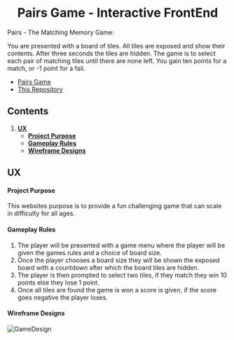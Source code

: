 <h1 style="text-align: center;">Pairs Game - Interactive FrontEnd</h1>

Pairs - The Matching Memory Game:

You are presented with a board of tiles.  All tiles are exposed and show their contents.  After three seconds the tiles are hidden.  The game is to select each pair of matching tiles until there are none left.  You gain ten points for a match, or -1 point for a fail.

* [Pairs Game](https://kelvinhere.github.io/Milestone-FrontEnd/ 'Pairs website GitHub pages link') 
* [This Repository](https://github.com/KelvinHere/Milestone-Interactive/ 'Gitpod repository link')

## Contents

1. [**UX**](#ux)
    * [**Project Purpose**](#project-purpose)
    * [**Gameplay Rules**](#gameplay-rules)
    * [**Wireframe Designs**](#wireframe-designs)

## UX

#### Project Purpose

This websites purpose is to provide a fun challenging game that can scale in difficulty for all ages.

#### Gameplay Rules

1. The player will be presented with a game menu where the player will be given the games rules and a choice of board size.
2. Once the player chooses a board size they will be shown the exposed board with a countdown after which the board tiles are hidden.
3. The player is then prompted to select two tiles, if they match they win 10 points else they lose 1 point.
4. Once all tiles are found the game is won a score is given, if the score goes negative the player loses.

#### Wireframe Designs

![GameDesign](https://github.com/KelvinHere/Milestone-Interactive/blob/master/design/wireframes/wireframes.jpg?raw=true "Mobile mockup index and menu")

